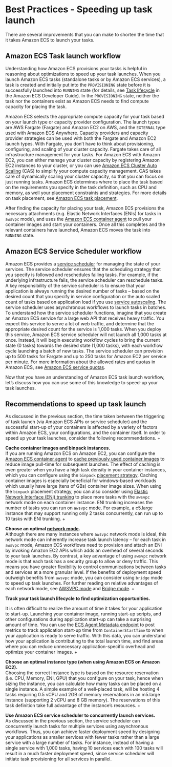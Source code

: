 # Best Practices \- Speeding up task launch<a name="task"></a>

There are several improvements that you can make to shorten the time that it takes Amazon ECS to launch your tasks\.

## Amazon ECS Task launch workflow<a name="task-launch"></a>

Understanding how Amazon ECS provisions your tasks is helpful in reasoning about optimizations to speed up your task launches\. When you launch Amazon ECS tasks \(standalone tasks or by Amazon ECS services\), a task is created and initially put into the `PROVISIONING` state before it is successfully launched into `RUNNING` state \(for details, see [ Task lifecycle](https://docs.aws.amazon.com/AmazonECS/latest/developerguide/task-lifecycle.html) in the Amazon ECS Developer Guide\)\. In the `PROVISIONING` state, neither the task nor the containers exist as Amazon ECS needs to find compute capacity for placing the task\.

Amazon ECS selects the appropriate compute capacity for your task based on your launch type or capacity provider configuration\. The launch types are AWS Fargate \(Fargate\) and Amazon EC2 on AWS, and the `EXTERNAL` type used with Amazon ECS Anywhere\. Capacity providers and capacity provider strategies can be used with both the Fargate and Amazon EC2 launch types\. With Fargate, you don’t have to think about provisioning, configuring, and scaling of your cluster capacity\. Fargate takes care of all infrastructure management for your tasks\. For Amazon ECS with Amazon EC2, you can either manage your cluster capacity by registering Amazon EC2 instances to your cluster, or you can use [ Amazon ECS Cluster Auto Scaling](https://docs.aws.amazon.com/AmazonECS/latest/developerguide/cluster-auto-scaling.html) \(CAS\) to simplify your compute capacity management\. CAS takes care of dynamically scaling your cluster capacity, so that you can focus on just running tasks\. Amazon ECS determines where to place the task based on the requirements you specify in the task definition, such as CPU and memory, as well your placement constraints and strategies\. For more details on task placement, see [ Amazon ECS task placement](https://docs.aws.amazon.com/AmazonECS/latest/developerguide/task-placement.html)\.

After finding the capacity for placing your task, Amazon ECS provisions the necessary attachments \(e\.g\. Elastic Network Interfaces \(ENIs\) for tasks in `awsvpc` mode\), and uses the [ Amazon ECS container agent](https://docs.aws.amazon.com/AmazonECS/latest/developerguide/ECS_agent.html) to pull your container images and start your containers\. Once all this completes and the relevant containers have launched, Amazon ECS moves the task into `RUNNING` state\.

## Amazon ECS Service Scheduler workflow<a name="task-launch-service"></a>

Amazon ECS provides a [service scheduler](https://docs.aws.amazon.com/AmazonECS/latest/developerguide/scheduling_tasks.html) for managing the state of your services\. The service scheduler ensures that the scheduling strategy that you specify is followed and reschedules failing tasks\. For example, if the underlying infrastructure fails, the service scheduler can reschedule tasks\. A key responsibility of the service scheduler is to ensure that your application is always running the desired number of tasks – based on the desired count that you specify in service configuration or the auto scaled count of tasks based on application load if you use [ service autoscaling](https://docs.aws.amazon.com/AmazonECS/latest/developerguide/service-auto-scaling.html)\. The service scheduler uses asynchronous workflows to launch tasks in batches\. To understand how the service scheduler functions, imagine that you create an Amazon ECS service for a large web API that receives heavy traffic\. You expect this service to serve a lot of web traffic, and determine that the appropriate desired count for the service is 1,000 tasks\. When you deploy this service, Amazon ECS service scheduler will not launch all 1,000 tasks at once\. Instead, it will begin executing workflow cycles to bring the current state \(0 tasks\) towards the desired state \(1,000 tasks\), with each workflow cycle launching a batch of new tasks\. The service scheduler can provision up to 500 tasks for Fargate and up to 250 tasks for Amazon EC2 per service per minute\. For more information about the allowed rates and quotas in Amazon ECS, see [ Amazon ECS service quotas](https://docs.aws.amazon.com/AmazonECS/latest/userguide/service-quotas.html#service-quotas-ecs)\.

Now that you have an understanding of Amazon ECS task launch workflow, let’s discuss how you can use some of this knowledge to speed\-up your task launches\.

## Recommendations to speed up task launch<a name="task-recommendations"></a>

As discussed in the previous section, the time taken between the triggering of task launch \(via Amazon ECS APIs or service scheduler\) and the successful start\-up of your containers is affected by a variety of factors within Amazon ECS, your configurations, and the container itself\. In order to speed up your task launches, consider the following recommendations\.
+ 

**Cache container images and binpack instances\.**  
<a name="recommend-cache-images"></a> If you are running Amazon ECS on Amazon EC2, you can configure the [ Amazon ECS container agent](https://docs.aws.amazon.com/AmazonECS/latest/developerguide/ECS_agent.html) to [ cache previously used container images](https://docs.aws.amazon.com/AmazonECS/latest/bestpracticesguide/pull-behavior.html) to reduce image pull\-time for subsequent launches\. The effect of caching is even greater when you have a high task density in your container instances, which you can configure using the `binpack` [ placement strategy](https://docs.aws.amazon.com/AmazonECS/latest/developerguide/task-placement.html)\. Caching container images is especially beneficial for windows\-based workloads which usually have large \(tens of GBs\) container image sizes\. When using the `binpack` placement strategy, you can also consider using [ Elastic Network Interface \(ENI\) trunking](https://docs.aws.amazon.com/AmazonECS/latest/developerguide/container-instance-eni.html) to place more tasks with the `awsvpc` network mode on each container instance\. ENI trunking increases the number of tasks you can run on `awsvpc` mode\. For example, a c5\.large instance that may support running only 2 tasks concurrently, can run up to 10 tasks with ENI trunking\.
+ 

**Choose an optimal [network mode](https://docs.aws.amazon.com/AmazonECS/latest/bestpracticesguide/networking-networkmode.html)\.**  
<a name="recommend-network-mode"></a>Although there are many instances where `awsvpc` network mode is ideal, this network mode can inherently increase task launch latency – for each task in `awsvpc` mode, Amazon ECS workflows need to provision and attach an ENI by invoking Amazon EC2 APIs which adds an overhead of several seconds to your task launches\. By contrast, a key advantage of using `awsvpc` network mode is that each task has a security group to allow or deny traffic\. This means you have greater flexibility to control communications between tasks and services at a more granular level\. If the benefits of deployment speed outweigh benefits from `awsvpc` mode, you can consider using `bridge` mode to speed up task launches\. For further reading on relative advantages of each network mode, see [AWSVPC mode](networking-networkmode-awsvpc.md) and [Bridge mode](networking-networkmode-bridge.md)\.
+ 

**Track your task launch lifecycle to find optimization opportunities\.**  
<a name="recommend-track-starttime"></a>

   It is often difficult to realize the amount of time it takes for your application to start\-up\. Launching your container image, running start\-up scripts, and other configurations during application start\-up can take a surprising amount of time\. You can use the [ECS Agent Metadata endpoint](https://docs.aws.amazon.com/AmazonECS/latest/developerguide/task-metadata-endpoint.html) to post metrics to track application start\-up time from `ContainerStartTime` to when your application is ready to serve traffic\. With this data, you can understand how your application is contributing to the total launch time, and find areas where you can reduce unnecessary application\-specific overhead and optimize your container images\. 
+ 

**Choose an optimal instance type \(when using Amazon ECS on Amazon EC2\)\.**  
<a name="recommend-instance-type"></a>Choosing the correct Instance type is based on the resource reservation \(i\.e\. CPU, Memory, ENI, GPU\) that you configure on your task, hence when sizing the instance, you can calculate how many tasks can be placed on a single instance\. A simple example of a well\-placed task, will be hosting 4 tasks requiring 0\.5 vCPU and 2GB of memory reservations in an m5\.large instance \(supporting 2 vCPU and 8 GB memory\)\. The reservations of this task definition take full advantage of the instance’s resources\.
+ 

**Use Amazon ECS service scheduler to concurrently launch services\.**  
<a name="recommend-service-shard"></a>As discussed in the previous section, the service scheduler can concurrently launch tasks for multiple services using asynchronous workflows\. Thus, you can achieve faster deployment speed by designing your applications as smaller services with fewer tasks rather than a large service with a large number of tasks\. For instance, instead of having a single service with 1,000 tasks, having 10 services each with 100 tasks will result in a much faster deployment speed, since service scheduler will initiate task provisioning for all services in parallel\.